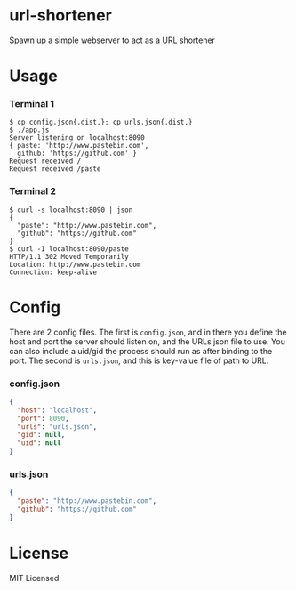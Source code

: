 url-shortener
=============

Spawn up a simple webserver to act as a URL shortener

Usage
=====

### Terminal 1
    $ cp config.json{.dist,}; cp urls.json{.dist,}
    $ ./app.js
    Server listening on localhost:8090
    { paste: 'http://www.pastebin.com',
      github: 'https://github.com' }
    Request received /
    Request received /paste

### Terminal 2
    $ curl -s localhost:8090 | json
    {
      "paste": "http://www.pastebin.com",
      "github": "https://github.com"
    }
    $ curl -I localhost:8090/paste
    HTTP/1.1 302 Moved Temporarily
    Location: http://www.pastebin.com
    Connection: keep-alive

Config
======

There are 2 config files.  The first is `config.json`, and in there you define the host
and port the server should listen on, and the URLs json file to use.  You can also include
a uid/gid the process should run as after binding to the port. The second is `urls.json`, and
this is key-value file of path to URL.

### config.json
``` json
{
  "host": "localhost",
  "port": 8090,
  "urls": "urls.json",
  "gid": null,
  "uid": null
}
```

### urls.json
``` json
{
  "paste": "http://www.pastebin.com",
  "github": "https://github.com"
}
```

License
=======

MIT Licensed
